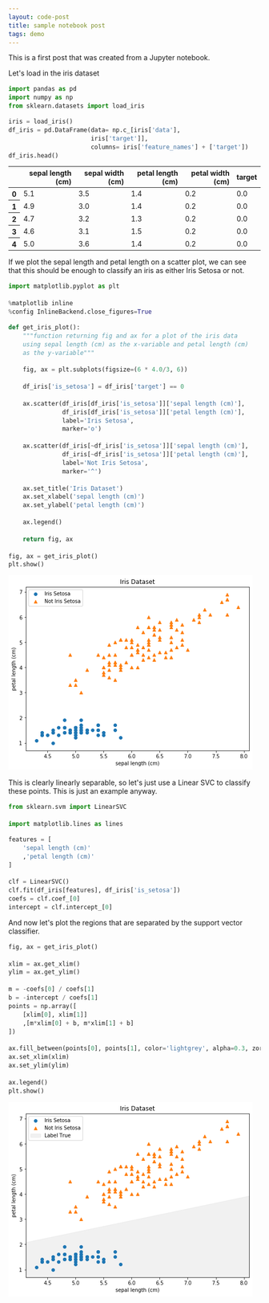 ```yaml
---
layout: code-post
title: sample notebook post
tags: demo
---
```



This is a first post that was created from a Jupyter notebook.

Let's load in the iris dataset


```python
import pandas as pd
import numpy as np
from sklearn.datasets import load_iris
```

```python
iris = load_iris()
df_iris = pd.DataFrame(data= np.c_[iris['data'],
                       iris['target']],
                       columns= iris['feature_names'] + ['target'])
df_iris.head()
```




<div>
<table class="dataframe">
  <thead>
    <tr style="text-align: right;">
      <th></th>
      <th>sepal length (cm)</th>
      <th>sepal width (cm)</th>
      <th>petal length (cm)</th>
      <th>petal width (cm)</th>
      <th>target</th>
    </tr>
  </thead>
  <tbody>
    <tr>
      <th>0</th>
      <td>5.1</td>
      <td>3.5</td>
      <td>1.4</td>
      <td>0.2</td>
      <td>0.0</td>
    </tr>
    <tr>
      <th>1</th>
      <td>4.9</td>
      <td>3.0</td>
      <td>1.4</td>
      <td>0.2</td>
      <td>0.0</td>
    </tr>
    <tr>
      <th>2</th>
      <td>4.7</td>
      <td>3.2</td>
      <td>1.3</td>
      <td>0.2</td>
      <td>0.0</td>
    </tr>
    <tr>
      <th>3</th>
      <td>4.6</td>
      <td>3.1</td>
      <td>1.5</td>
      <td>0.2</td>
      <td>0.0</td>
    </tr>
    <tr>
      <th>4</th>
      <td>5.0</td>
      <td>3.6</td>
      <td>1.4</td>
      <td>0.2</td>
      <td>0.0</td>
    </tr>
  </tbody>
</table>
</div>



If we plot the sepal length and petal length on a scatter plot,
we can see that this should be enough to classify an iris as
either Iris Setosa or not.


```python
import matplotlib.pyplot as plt

%matplotlib inline
%config InlineBackend.close_figures=True
```


```python
def get_iris_plot():
    """function returning fig and ax for a plot of the iris data
    using sepal length (cm) as the x-variable and petal length (cm)
    as the y-variable"""
    
    fig, ax = plt.subplots(figsize=(6 * 4.0/3, 6))

    df_iris['is_setosa'] = df_iris['target'] == 0

    ax.scatter(df_iris[df_iris['is_setosa']]['sepal length (cm)'],
               df_iris[df_iris['is_setosa']]['petal length (cm)'],
               label='Iris Setosa',
               marker='o')

    ax.scatter(df_iris[~df_iris['is_setosa']]['sepal length (cm)'],
               df_iris[~df_iris['is_setosa']]['petal length (cm)'],
               label='Not Iris Setosa',
               marker='^')

    ax.set_title('Iris Dataset')
    ax.set_xlabel('sepal length (cm)')
    ax.set_ylabel('petal length (cm)')

    ax.legend()

    return fig, ax

fig, ax = get_iris_plot()
plt.show()
```


![png](/assets/images/iris_svc_demo_files/iris_svc_demo_5_0.png)


This is clearly linearly separable, so let's just use a Linear SVC to classify these points. This is just an example anyway.


```python
from sklearn.svm import LinearSVC

import matplotlib.lines as lines
```


```python
features = [
    'sepal length (cm)'
    ,'petal length (cm)'
]

clf = LinearSVC()
clf.fit(df_iris[features], df_iris['is_setosa'])
coefs = clf.coef_[0]
intercept = clf.intercept_[0]
```

And now let's plot the regions that are separated by the support vector classifier.


```python
fig, ax = get_iris_plot()

xlim = ax.get_xlim()
ylim = ax.get_ylim()

m = -coefs[0] / coefs[1]
b = -intercept / coefs[1]
points = np.array([
    [xlim[0], xlim[1]]
    ,[m*xlim[0] + b, m*xlim[1] + b]
])

ax.fill_between(points[0], points[1], color='lightgrey', alpha=0.3, zorder=0, label='Label True')
ax.set_xlim(xlim)
ax.set_ylim(ylim)

ax.legend()
plt.show()
```


![png](/assets/images/iris_svc_demo_files/iris_svc_demo_10_0.png)

